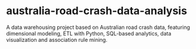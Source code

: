 # australia-road-crash-data-analysis
A data warehousing project based on Australian road crash data, featuring dimensional modeling, ETL with Python, SQL-based analytics, data visualization and association rule mining.

